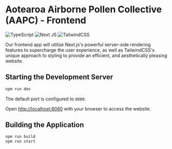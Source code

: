 # Aotearoa Airborne Pollen Collective (AAPC) - Frontend
![TypeScript](https://img.shields.io/badge/typescript-%23007ACC.svg?style=for-the-badge&logo=typescript&logoColor=white)
![Next JS](https://img.shields.io/badge/Next-black?style=for-the-badge&logo=next.js&logoColor=white)
![TailwindCSS](https://img.shields.io/badge/tailwindcss-%2338B2AC.svg?style=for-the-badge&logo=tailwind-css&logoColor=white)

Our frontend app will utilize Next.js's powerful server-side rendering features to supercharge the user experience, as
well as TailwindCSS's
unique approach to styling to provide an efficient, and aesthetically pleasing website.

## Starting the Development Server

```bash
npm run dev
```

The default port is configured to `8080`.

Open [http://localhost:8080](http://localhost:8080) with your browser to access the website.

## Building the Application

```bash
npm run build
npm run start
```
